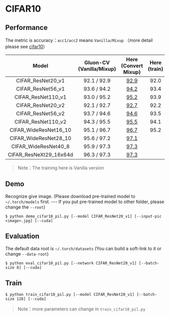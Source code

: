 # CIFAR10

## Performance

The metric is accuracy：`acc1/acc2` means `Vanilla/Mixup` （more detail please see [cifar10](https://gluon-cv.mxnet.io/model_zoo/classification.html#cifar10)）

|         Model          | Gluon-CV (Vanilla/Mixup) | Here (Convert Mixup) | Here (train) |
| :--------------------: | :----------------------: | :------------------: | :----------: |
|   CIFAR_ResNet20_v1    |       92.1 / 92.9        |       [92.9]()       |     92.0     |
|   CIFAR_ResNet56_v1    |       93.6 / 94.2        |       [94.2]()       |     93.4     |
|   CIFAR_ResNet110_v1   |       93.0 / 95.2        |       [95.2]()       |     93.9     |
|   CIFAR_ResNet20_v2    |       92.1 / 92.7        |       [92.7]()       |     92.2     |
|   CIFAR_ResNet56_v2    |       93.7 / 94.6        |       [94.6]()       |     93.5     |
|   CIFAR_ResNet110_v2   |       94.3 / 95.5        |       [95.5]()       |     94.1     |
| CIFAR_WideResNet16_10  |       95.1 / 96.7        |       [96.7]()       |     95.2     |
| CIFAR_WideResNet28_10  |       95.6 / 97.2        |       [97.1]()       |              |
|  CIFAR_WideResNet40_8  |       95.9 / 97.3        |       [97.3]()       |              |
| CIFAR_ResNeXt29_16x64d |       96.3 / 97.3        |       [97.3]()       |              |

> Note：The training here is Vanilla version

## Demo

Recognize give image. (Please download pre-trained model to `~/.torch/models` first. --- If you put pre-trained model to other folder, please change the `--root`)

```shell
$ python demo_cifar10_pil.py [--model CIFAR_ResNet20_v1] [--input-pic <image>.jpg] [--cuda]
```

## Evaluation

The default data root is `~/.torch/datasets` (You can build a soft-link to it or change `--data-root`)

```shell
$ python eval_cifar10_pil.py [--network CIFAR_ResNet20_v1] [--batch-size 8] [--cuda]
```

## Train

```shell
$ python train_cifar10_pil.py [--model CIFAR_ResNet20_v1] [--batch-size 128] [--cuda]
```

> Note：more parameters can change in `train_cifar10_pil.py`

